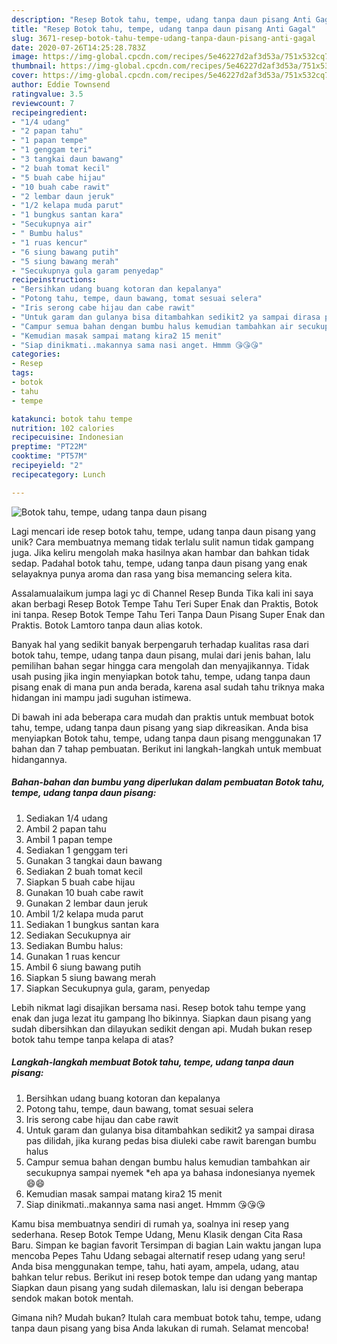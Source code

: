 ```yaml
---
description: "Resep Botok tahu, tempe, udang tanpa daun pisang Anti Gagal"
title: "Resep Botok tahu, tempe, udang tanpa daun pisang Anti Gagal"
slug: 3671-resep-botok-tahu-tempe-udang-tanpa-daun-pisang-anti-gagal
date: 2020-07-26T14:25:28.783Z
image: https://img-global.cpcdn.com/recipes/5e46227d2af3d53a/751x532cq70/botok-tahu-tempe-udang-tanpa-daun-pisang-foto-resep-utama.jpg
thumbnail: https://img-global.cpcdn.com/recipes/5e46227d2af3d53a/751x532cq70/botok-tahu-tempe-udang-tanpa-daun-pisang-foto-resep-utama.jpg
cover: https://img-global.cpcdn.com/recipes/5e46227d2af3d53a/751x532cq70/botok-tahu-tempe-udang-tanpa-daun-pisang-foto-resep-utama.jpg
author: Eddie Townsend
ratingvalue: 3.5
reviewcount: 7
recipeingredient:
- "1/4 udang"
- "2 papan tahu"
- "1 papan tempe"
- "1 genggam teri"
- "3 tangkai daun bawang"
- "2 buah tomat kecil"
- "5 buah cabe hijau"
- "10 buah cabe rawit"
- "2 lembar daun jeruk"
- "1/2 kelapa muda parut"
- "1 bungkus santan kara"
- "Secukupnya air"
- " Bumbu halus"
- "1 ruas kencur"
- "6 siung bawang putih"
- "5 siung bawang merah"
- "Secukupnya gula garam penyedap"
recipeinstructions:
- "Bersihkan udang buang kotoran dan kepalanya"
- "Potong tahu, tempe, daun bawang, tomat sesuai selera"
- "Iris serong cabe hijau dan cabe rawit"
- "Untuk garam dan gulanya bisa ditambahkan sedikit2 ya sampai dirasa pas dilidah, jika kurang pedas bisa diuleki cabe rawit barengan bumbu halus"
- "Campur semua bahan dengan bumbu halus kemudian tambahkan air secukupnya sampai nyemek *eh apa ya bahasa indonesianya nyemek 😄😄"
- "Kemudian masak sampai matang kira2 15 menit"
- "Siap dinikmati..makannya sama nasi anget. Hmmm 😘😘😘"
categories:
- Resep
tags:
- botok
- tahu
- tempe

katakunci: botok tahu tempe 
nutrition: 102 calories
recipecuisine: Indonesian
preptime: "PT22M"
cooktime: "PT57M"
recipeyield: "2"
recipecategory: Lunch

---
```



![Botok tahu, tempe, udang tanpa daun pisang](https://img-global.cpcdn.com/recipes/5e46227d2af3d53a/751x532cq70/botok-tahu-tempe-udang-tanpa-daun-pisang-foto-resep-utama.jpg)

Lagi mencari ide resep botok tahu, tempe, udang tanpa daun pisang yang unik? Cara membuatnya memang tidak terlalu sulit namun tidak gampang juga. Jika keliru mengolah maka hasilnya akan hambar dan bahkan tidak sedap. Padahal botok tahu, tempe, udang tanpa daun pisang yang enak selayaknya punya aroma dan rasa yang bisa memancing selera kita.

Assalamualaikum jumpa lagi yc di Channel Resep Bunda Tika kali ini saya akan berbagi Resep Botok Tempe Tahu Teri Super Enak dan Praktis, Botok ini tanpa. Resep Botok Tempe Tahu Teri Tanpa Daun Pisang Super Enak dan Praktis. Botok Lamtoro tanpa daun alias kotok.

Banyak hal yang sedikit banyak berpengaruh terhadap kualitas rasa dari botok tahu, tempe, udang tanpa daun pisang, mulai dari jenis bahan, lalu pemilihan bahan segar hingga cara mengolah dan menyajikannya. Tidak usah pusing jika ingin menyiapkan botok tahu, tempe, udang tanpa daun pisang enak di mana pun anda berada, karena asal sudah tahu triknya maka hidangan ini mampu jadi suguhan istimewa.


Di bawah ini ada beberapa cara mudah dan praktis untuk membuat botok tahu, tempe, udang tanpa daun pisang yang siap dikreasikan. Anda bisa menyiapkan Botok tahu, tempe, udang tanpa daun pisang menggunakan 17 bahan dan 7 tahap pembuatan. Berikut ini langkah-langkah untuk membuat hidangannya.

<!--inarticleads1-->

##### Bahan-bahan dan bumbu yang diperlukan dalam pembuatan Botok tahu, tempe, udang tanpa daun pisang:

1. Sediakan 1/4 udang
1. Ambil 2 papan tahu
1. Ambil 1 papan tempe
1. Sediakan 1 genggam teri
1. Gunakan 3 tangkai daun bawang
1. Sediakan 2 buah tomat kecil
1. Siapkan 5 buah cabe hijau
1. Gunakan 10 buah cabe rawit
1. Gunakan 2 lembar daun jeruk
1. Ambil 1/2 kelapa muda parut
1. Sediakan 1 bungkus santan kara
1. Sediakan Secukupnya air
1. Sediakan  Bumbu halus:
1. Gunakan 1 ruas kencur
1. Ambil 6 siung bawang putih
1. Siapkan 5 siung bawang merah
1. Siapkan Secukupnya gula, garam, penyedap


Lebih nikmat lagi disajikan bersama nasi. Resep botok tahu tempe yang enak dan juga lezat itu gampang lho bikinnya. Siapkan daun pisang yang sudah dibersihkan dan dilayukan sedikit dengan api. Mudah bukan resep botok tahu tempe tanpa kelapa di atas? 

<!--inarticleads2-->

##### Langkah-langkah membuat Botok tahu, tempe, udang tanpa daun pisang:

1. Bersihkan udang buang kotoran dan kepalanya
1. Potong tahu, tempe, daun bawang, tomat sesuai selera
1. Iris serong cabe hijau dan cabe rawit
1. Untuk garam dan gulanya bisa ditambahkan sedikit2 ya sampai dirasa pas dilidah, jika kurang pedas bisa diuleki cabe rawit barengan bumbu halus
1. Campur semua bahan dengan bumbu halus kemudian tambahkan air secukupnya sampai nyemek *eh apa ya bahasa indonesianya nyemek 😄😄
1. Kemudian masak sampai matang kira2 15 menit
1. Siap dinikmati..makannya sama nasi anget. Hmmm 😘😘😘


Kamu bisa membuatnya sendiri di rumah ya, soalnya ini resep yang sederhana. Resep Botok Tempe Udang, Menu Klasik dengan Cita Rasa Baru. Simpan ke bagian favorit Tersimpan di bagian Lain waktu jangan lupa mencoba Pepes Tahu Udang sebagai alternatif resep udang yang seru! Anda bisa menggunakan tempe, tahu, hati ayam, ampela, udang, atau bahkan telur rebus. Berikut ini resep botok tempe dan udang yang mantap Siapkan daun pisang yang sudah dilemaskan, lalu isi dengan beberapa sendok makan botok mentah. 

Gimana nih? Mudah bukan? Itulah cara membuat botok tahu, tempe, udang tanpa daun pisang yang bisa Anda lakukan di rumah. Selamat mencoba!
